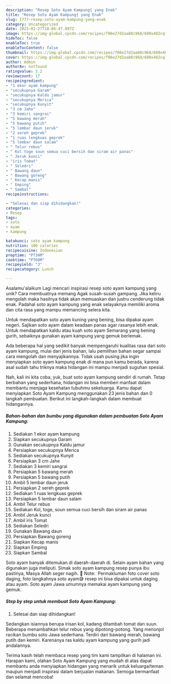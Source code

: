 ```yaml
---
description: "Resep Soto Ayam Kampung{ yang Enak"
title: "Resep Soto Ayam Kampung{ yang Enak"
slug: 1777-resep-soto-ayam-kampung-yang-enak
category: Uncategorized
date: 2023-02-27T18:04:47.897Z
image: https://img-global.cpcdn.com/recipes/f06e27d2aa88c968/680x482cq70/soto-ayam-kampung-foto-resep-utama.jpg
hideToc: false
enableToc: true
enableTocContent: false
thumbnail: https://img-global.cpcdn.com/recipes/f06e27d2aa88c968/680x482cq70/soto-ayam-kampung-foto-resep-utama.jpg
cover: https://img-global.cpcdn.com/recipes/f06e27d2aa88c968/680x482cq70/soto-ayam-kampung-foto-resep-utama.jpg
author: Admin
authorAv: notfound
ratingvalue: 3.2
reviewcount: 17
recipeingredient:
- "1 ekor ayam kampung"
- "secukupnya Garam"
- "secukupnya Kaldu jamur"
- "secukupnya Merica"
- "secukupnya Kunyit"
- "3 cm Jahe"
- "3 kemiri sangrai"
- "5 bawang merah"
- "5 bawang putih"
- "5 lembar daun jeruk"
- "2 sereh geprek"
- "1 ruas lengkuas geprek"
- "5 lembar daun salam"
- " Telur rebus"
- " Kol toge soun semua cuci bersih dan siram air panas"
- " Jeruk kunci"
- "iris Tomat"
- " Seledri"
- " Bawang daun"
- " Bawang goreng"
- " Kecap manis"
- " Emping"
- " Sambal"
recipeinstructions:

- "Selesai dan siap dihidangkan!"
categories:
- Resep
tags:
- soto
- ayam
- kampung

katakunci: soto ayam kampung 
nutrition: 100 calories
recipecuisine: Indonesian
preptime: "PT34M"
cooktime: "PT60M"
recipeyield: "3"
recipecategory: Lunch

---
```



Asalamu'alaikum Lagi mencari inspirasi resep soto ayam kampung yang unik? Cara membuatnya memang Agak susah-susah gampang. Jika keliru mengolah maka hasilnya tidak akan memuaskan dan justru cenderung tidak enak. Padahal soto ayam kampung yang enak selayaknya memiliki aroma dan cita rasa yang mampu memancing selera kita.


Untuk mendapatkan soto ayam kuning yang bening, bisa dipakai ayam negeri. Sajikan soto ayam dalam keadaan panas agar rasanya lebih enak. Untuk mendapatkan kaldu atau kuah soto ayam Semarang yang bening gurih, sebaiknya gunakan ayam kampung yang gemuk berlemak.

Ada beberapa hal yang sedikit banyak mempengaruhi kualitas rasa dari soto ayam kampung, mulai dari jenis bahan, lalu pemilihan bahan segar sampai cara mengolah dan menyajikannya. Tidak usah pusing jika ingin menyiapkan soto ayam kampung enak di mana pun kamu berada, karena asal sudah tahu triknya maka hidangan ini mampu menjadi suguhan spesial.


Nah, kali ini kita coba, yuk, buat soto ayam kampung sendiri di rumah. Tetap berbahan yang sederhana, hidangan ini bisa memberi manfaat dalam membantu menjaga kesehatan tubuhmu sekeluarga. Kamu dapat menyiapkan Soto Ayam Kampung menggunakan 23 jenis bahan dan 0 langkah pembuatan. Berikut ini langkah-langkah dalam membuat hidangannya.

<!--inarticleads1-->

##### Bahan-bahan dan bumbu yang digunakan dalam pembuatan Soto Ayam Kampung:

1. Sediakan 1 ekor ayam kampung
1. Siapkan secukupnya Garam
1. Gunakan secukupnya Kaldu jamur
1. Persiapkan secukupnya Merica
1. Sediakan secukupnya Kunyit
1. Persiapkan 3 cm Jahe
1. Sediakan 3 kemiri sangrai
1. Persiapkan 5 bawang merah
1. Persiapkan 5 bawang putih
1. Ambil 5 lembar daun jeruk
1. Persiapkan 2 sereh geprek
1. Sediakan 1 ruas lengkuas geprek
1. Persiapkan 5 lembar daun salam
1. Ambil  Telur rebus
1. Sediakan  Kol, toge, soun semua cuci bersih dan siram air panas
1. Ambil  Jeruk kunci
1. Ambil iris Tomat
1. Sediakan  Seledri
1. Gunakan  Bawang daun
1. Persiapkan  Bawang goreng
1. Siapkan  Kecap manis
1. Siapkan  Emping
1. Siapkan  Sambal


Soto ayam banyak ditemukan di daerah-daerah di. Selain ayam bahan yang digunakan juga meliputi. Simak soto ayam kampung resep punya ibu pastinya, Masya Allah seger nagih. 📝 Note: ️ Permakluman foto cover soto daging, foto langkahnya soto ayam😅 resep ini bisa dipakai untuk daging atau ayam. Soto ayam Jawa umumnya memakai ayam kampung yang gemuk. 

<!--inarticleads2-->

##### Step by step untuk membuat Soto Ayam Kampung:


1. Selesai dan siap dihidangkan!

Sedangkan isiannya berupa irisan kol, kadang ditambah tomat dan suun. Beberapa menambahkan telur rebus yang dipotong-potong. Yang menonjol racikan bumbu soto Jawa sederhana. Terdiri dari bawang merah, bawang putih dan kemiri. Karenanya ras kaldu ayam kampung yang gurih jadi andalannya. 

Terima kasih telah membaca resep yang tim kami tampilkan di halaman ini. Harapan kami, olahan Soto Ayam Kampung yang mudah di atas dapat membantu anda menyiapkan hidangan yang menarik untuk keluarga/teman maupun menjadi inspirasi dalam berjualan makanan. Semoga bermanfaat dan selamat mencoba!

